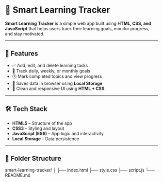 # 📘 Smart Learning Tracker

**Smart Learning Tracker** is a simple web app built using **HTML, CSS, and JavaScript** that helps users track their learning goals, monitor progress, and stay motivated.

---

## 🚀 Features

- ✅ Add, edit, and delete learning tasks
- 📅 Track daily, weekly, or monthly goals
- 🕒 Mark completed topics and view progress
- 💾 Saves data in browser using **Local Storage**
- 🎨 Clean and responsive UI using **HTML + CSS**

---

## 🛠️ Tech Stack

- **HTML5** – Structure of the app
- **CSS3** – Styling and layout
- **JavaScript (ES6)** – App logic and interactivity
- **Local Storage** – Data persistence

---

## 📂 Folder Structure

smart-learning-tracker/
│
├── index.html
├── style.css
├── script.js
└── README.md
